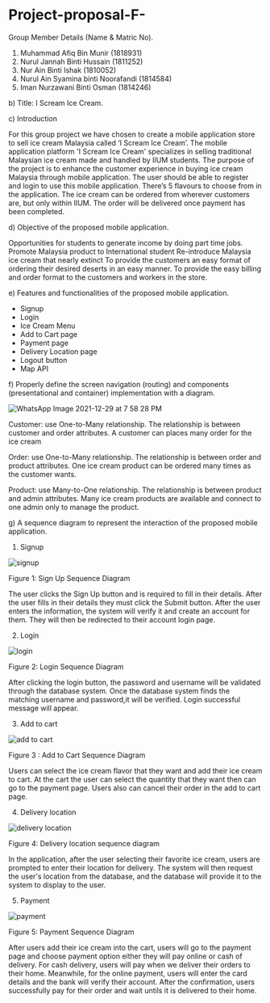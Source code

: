 # Project-proposal-F-
Group Member Details (Name & Matric No).
1. Muhammad Afiq Bin Munir (1818931)
2. Nurul Jannah Binti Hussain (1811252)
3. Nur Ain Binti Ishak (1810052) 
4. Nurul Ain Syamina binti Noorafandi (1814584)
5. Iman Nurzawani Binti Osman (1814246)

b) Title: I Scream Ice Cream.

c) Introduction

For this group project we have chosen to create a mobile application store to sell ice cream Malaysia called ‘I Scream Ice Cream’. The mobile application platform 'I Scream Ice Cream' specializes in selling traditional Malaysian ice cream made and handled by IIUM students. The purpose of the project is to enhance the customer experience in buying ice cream Malaysia through mobile application. The user should be able to register and login to use this mobile application. There’s 5 flavours to choose from in the application. The ice cream can be ordered from wherever customers are, but only within IIUM. The order will be delivered once payment has been completed.

d) Objective of the proposed mobile application.

Opportunities for students to generate income by doing part time jobs.
Promote Malaysia product to International student
Re-introduce Malaysia ice cream that nearly extinct 
To provide the customers an easy format of ordering their desired deserts in an easy manner.
To provide the easy billing and order format to the customers and workers in the store.

e) Features and functionalities of the proposed mobile application.
- Signup
- Login
- Ice Cream Menu
- Add to Cart page
- Payment page
- Delivery Location page
- Logout button
- Map API

f) Properly define the screen navigation (routing) and components (presentational and
container) implementation with a diagram.

![WhatsApp Image 2021-12-29 at 7 58 28 PM](https://user-images.githubusercontent.com/55817657/147659901-0e3a8c91-1773-4cbf-8bf7-4a7a2bff3f3c.jpeg)

Customer: use One-to-Many relationship. The relationship is between customer and order attributes. A customer can places many order for the ice cream

Order: use One-to-Many relationship. The relationship is between order and product attributes. One ice cream product can be ordered many times as the customer wants.

Product: use Many-to-One relationship. The relationship is between product and admin attributes. Many ice cream products are available and connect to one admin only to manage the product.

g) A sequence diagram to represent the interaction of the proposed mobile application.
1. Signup 

![signup](https://user-images.githubusercontent.com/55817657/147641606-1455cb11-26ff-4da9-a2e1-fc73d3c8b60c.png)

Figure 1: Sign Up Sequence Diagram

The user clicks the Sign Up button and is required to fill in their details. After the user fills in their details they must click the Submit button. After the user enters the information, the system will verify it and create an account for them. They will then be redirected to their account login page. 

2. Login 

![login](https://user-images.githubusercontent.com/55817657/147641686-70bb8a1a-8d6d-4aaf-b8f5-5fa99bca3089.png)

Figure 2: Login Sequence Diagram

After clicking the login button, the password and username will be validated through the database system. Once the database system finds the matching username and password,it will be verified. Login successful message will appear.

3. Add to cart 

![add to cart](https://user-images.githubusercontent.com/55817657/147641735-01c7612c-739a-4c26-b418-fd3ceaf8248d.png)

Figure 3 : Add to Cart Sequence Diagram

Users can select the ice cream flavor that they want and add their ice cream to cart. At the cart the user can select the quantity that they want then can go to the payment page. Users also can cancel their order in the add to cart page.

4. Delivery location 

![delivery location](https://user-images.githubusercontent.com/55817657/147641899-da1f2213-56b1-4f29-998d-76d0a1601ecf.png)

Figure 4: Delivery location sequence diagram

In the application, after the user selecting their favorite ice cream, users are prompted to enter their location for delivery. The system will then request the user's location from the database, and the database will provide it to the system to display to the user.

5. Payment 

![payment](https://user-images.githubusercontent.com/55817657/147641818-d96e0b01-55e8-4249-bfb6-43ffc8f9bcb7.png)

Figure 5: Payment Sequence Diagram

After users add their ice cream into the cart, users will go to the payment page and choose payment option either they will pay online or cash of delivery. For cash delivery, users will pay when we deliver their orders to their home. Meanwhile, for the online payment, users will enter the card details and the bank will verify their account. After the confirmation, users successfully pay for their order and wait untils it is delivered to their home.
